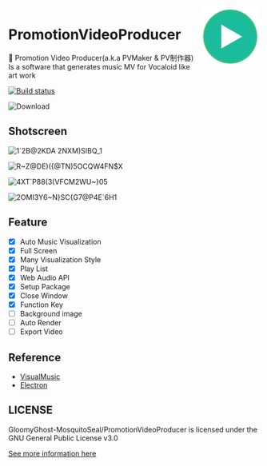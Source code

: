 <img src="https://raw.githubusercontent.com/GloomyGhost-MosquitoSeal/PromotionVideoProducer/master/img/logo.png" align="right" width=120 />

# PromotionVideoProducer

🐉 Promotion Video Producer(a.k.a PVMaker &amp; PV制作器) Is a software that generates music MV for Vocaloid like art work 

[![Build status](https://ci.appveyor.com/api/projects/status/arf6cgdb4v4o6to3?svg=true)](https://ci.appveyor.com/project/GloomyGhost-MosquitoCoil/promotionvideoproducer)

![Download](https://github.com/GloomyGhost-MosquitoSeal/PromotionVideoProducer/releases)

## Shotscreen

![1`2B@2$KD$A 2NXM)SIBQ_1](https://user-images.githubusercontent.com/12003087/59049517-c1e7cf80-88ba-11e9-8094-4cd7afaafbc6.png)

![R~Z@DE)({@TN)5OCQW4FN$X](https://user-images.githubusercontent.com/12003087/59049520-c3b19300-88ba-11e9-8b03-c98d6321b850.png)

![$4XT`P88(3(VFCM2W$U~}05](https://user-images.githubusercontent.com/12003087/59049539-ce6c2800-88ba-11e9-8475-92d90f409bbd.png)

![2OMI3Y6~N}SC{G7@P4E`6H1](https://user-images.githubusercontent.com/12003087/59049543-d035eb80-88ba-11e9-98ed-42c5d0198c18.png)

## Feature

- [x] Auto Music Visualization
- [x] Full Screen
- [x] Many Visualization Style
- [x] Play List
- [x] Web Audio API
- [x] Setup Package
- [x] Close Window
- [x] Function Key
- [ ] Background image
- [ ] Auto Render
- [ ] Export Video

## Reference
- [VisualMusic](https://github.com/surunzi/VisualMusic)
- [Electron](https://electronjs.org/)


## LICENSE

GloomyGhost-MosquitoSeal/PromotionVideoProducer is licensed under the GNU General Public License v3.0

[See more information here](<https://github.com/GloomyGhost-MosquitoSeal/PromotionVideoProducer/blob/master/LICENSE>)

